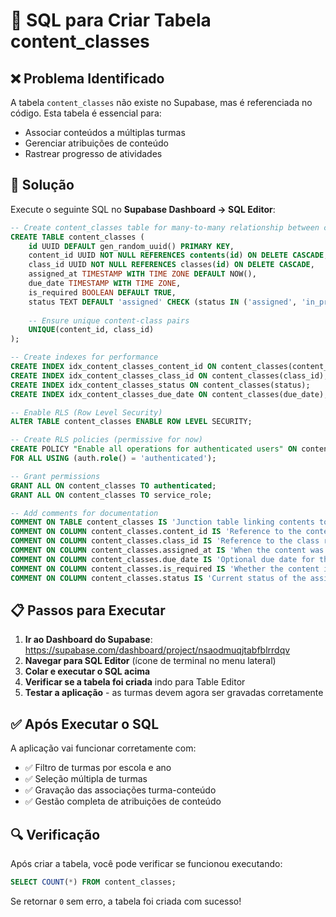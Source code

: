# 🔧 SQL para Criar Tabela content_classes

## ❌ Problema Identificado
A tabela `content_classes` não existe no Supabase, mas é referenciada no código. Esta tabela é essencial para:
- Associar conteúdos a múltiplas turmas
- Gerenciar atribuições de conteúdo
- Rastrear progresso de atividades

## 🚀 Solução
Execute o seguinte SQL no **Supabase Dashboard → SQL Editor**:

```sql
-- Create content_classes table for many-to-many relationship between contents and classes
CREATE TABLE content_classes (
    id UUID DEFAULT gen_random_uuid() PRIMARY KEY,
    content_id UUID NOT NULL REFERENCES contents(id) ON DELETE CASCADE,
    class_id UUID NOT NULL REFERENCES classes(id) ON DELETE CASCADE,
    assigned_at TIMESTAMP WITH TIME ZONE DEFAULT NOW(),
    due_date TIMESTAMP WITH TIME ZONE,
    is_required BOOLEAN DEFAULT TRUE,
    status TEXT DEFAULT 'assigned' CHECK (status IN ('assigned', 'in_progress', 'completed', 'overdue')),
    
    -- Ensure unique content-class pairs
    UNIQUE(content_id, class_id)
);

-- Create indexes for performance
CREATE INDEX idx_content_classes_content_id ON content_classes(content_id);
CREATE INDEX idx_content_classes_class_id ON content_classes(class_id);
CREATE INDEX idx_content_classes_status ON content_classes(status);
CREATE INDEX idx_content_classes_due_date ON content_classes(due_date);

-- Enable RLS (Row Level Security)
ALTER TABLE content_classes ENABLE ROW LEVEL SECURITY;

-- Create RLS policies (permissive for now)
CREATE POLICY "Enable all operations for authenticated users" ON content_classes 
FOR ALL USING (auth.role() = 'authenticated');

-- Grant permissions
GRANT ALL ON content_classes TO authenticated;
GRANT ALL ON content_classes TO service_role;

-- Add comments for documentation
COMMENT ON TABLE content_classes IS 'Junction table linking contents to classes for assignment management';
COMMENT ON COLUMN content_classes.content_id IS 'Reference to the content being assigned';
COMMENT ON COLUMN content_classes.class_id IS 'Reference to the class receiving the assignment';
COMMENT ON COLUMN content_classes.assigned_at IS 'When the content was assigned to the class';
COMMENT ON COLUMN content_classes.due_date IS 'Optional due date for the assignment';
COMMENT ON COLUMN content_classes.is_required IS 'Whether the content is required or optional';
COMMENT ON COLUMN content_classes.status IS 'Current status of the assignment';
```

## 📋 Passos para Executar

1. **Ir ao Dashboard do Supabase**: https://supabase.com/dashboard/project/nsaodmuqjtabfblrrdqv
2. **Navegar para SQL Editor** (ícone de terminal no menu lateral)
3. **Colar e executar o SQL acima**
4. **Verificar se a tabela foi criada** indo para Table Editor
5. **Testar a aplicação** - as turmas devem agora ser gravadas corretamente

## ✅ Após Executar o SQL

A aplicação vai funcionar corretamente com:
- ✅ Filtro de turmas por escola e ano
- ✅ Seleção múltipla de turmas
- ✅ Gravação das associações turma-conteúdo
- ✅ Gestão completa de atribuições de conteúdo

## 🔍 Verificação
Após criar a tabela, você pode verificar se funcionou executando:
```sql
SELECT COUNT(*) FROM content_classes;
```
Se retornar `0` sem erro, a tabela foi criada com sucesso! 